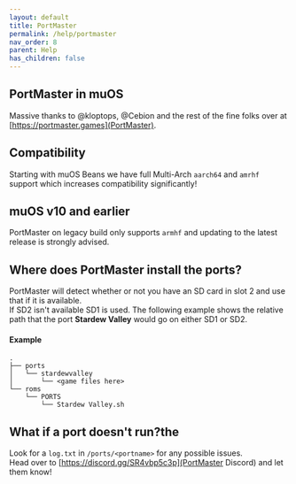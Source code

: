 ```yaml
---
layout: default
title: PortMaster
permalink: /help/portmaster
nav_order: 8
parent: Help
has_children: false
---
```


## PortMaster in muOS
Massive thanks to @kloptops, @Cebion and the rest of the fine folks over at [https://portmaster.games](PortMaster).

## Compatibility
Starting with muOS Beans we have full Multi-Arch `aarch64` and `amrhf` support which increases compatibility significantly!

## muOS v10 and earlier
PortMaster on legacy build only supports `armhf` and updating to the latest release is strongly advised.

## Where does PortMaster install the ports?
PortMaster will detect whether or not you have an SD card in slot 2 and use that if it is available.  
If SD2 isn't available SD1 is used. The following example shows the relative path that the port **Stardew Valley** would go on either SD1 or SD2.

#### Example
```
.
├── ports
│   └── stardewvalley
│       └── <game files here>
└── roms
    └── PORTS
        └── Stardew Valley.sh
```

## What if a port doesn't run?the 
Look for a `log.txt` in `/ports/<portname>` for any possible issues.  
Head over to [https://discord.gg/SR4vbp5c3p](PortMaster Discord) and let them know!
